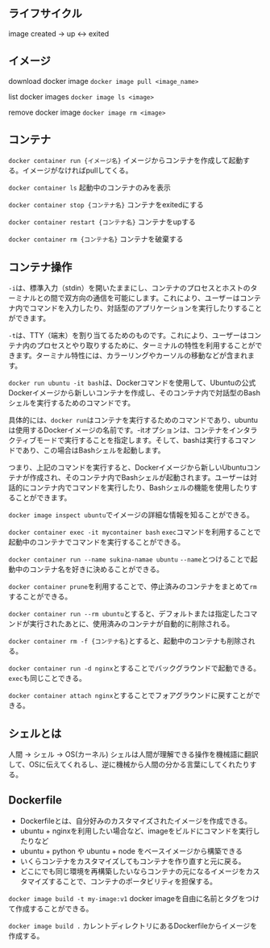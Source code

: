 ## ライフサイクル
image
created -> up <-> exited

## イメージ
download docker image 
`docker image pull <image_name>`

list docker images
`docker image ls <image>`

remove docker image
`docker image rm <image>`

## コンテナ
`docker container run {イメージ名}`
イメージからコンテナを作成して起動する。イメージがなければpullしてくる。

`docker container ls`
起動中のコンテナのみを表示

`docker container stop {コンテナ名}`
コンテナをexitedにする

`docker container restart {コンテナ名}`
コンテナをupする

`docker container rm {コンテナ名}`
コンテナを破棄する

## コンテナ操作

`-i`は、標準入力（stdin）を開いたままにし、コンテナのプロセスとホストのターミナルとの間で双方向の通信を可能にします。これにより、ユーザーはコンテナ内でコマンドを入力したり、対話型のアプリケーションを実行したりすることができます。

`-t`は、TTY（端末）を割り当てるためのものです。これにより、ユーザーはコンテナ内のプロセスとやり取りするために、ターミナルの特性を利用することができます。ターミナル特性には、カラーリングやカーソルの移動などが含まれます。

`docker run ubuntu -it bash`は、Dockerコマンドを使用して、Ubuntuの公式Dockerイメージから新しいコンテナを作成し、そのコンテナ内で対話型のBashシェルを実行するためのコマンドです。

具体的には、`docker run`はコンテナを実行するためのコマンドであり、ubuntuは使用するDockerイメージの名前です。-itオプションは、コンテナをインタラクティブモードで実行することを指定します。そして、bashは実行するコマンドであり、この場合はBashシェルを起動します。

つまり、上記のコマンドを実行すると、Dockerイメージから新しいUbuntuコンテナが作成され、そのコンテナ内でBashシェルが起動されます。ユーザーは対話的にコンテナ内でコマンドを実行したり、Bashシェルの機能を使用したりすることができます。

`docker image inspect ubuntu`でイメージの詳細な情報を知ることができる。

`docker container exec -it mycontainer bash`
`exec`コマンドを利用することで起動中のコンテナでコマンドを実行することができる。

`docker container run --name sukina-namae ubuntu`
`--name`とつけることで起動中のコンテナ名を好きに決めることができる。

`docker container prune`を利用することで、停止済みのコンテナをまとめて`rm`することができる。

`docker container run --rm ubuntu`とすると、デフォルトまたは指定したコマンドが実行されたあとに、使用済みのコンテナが自動的に削除される。

`docker container rm -f {コンテナ名}`とすると、起動中のコンテナも削除される。

`docker container run -d nginx`とすることでバックグラウンドで起動できる。`exec`も同じことできる。

`docker container attach nginx`とすることでフォアグラウンドに戻すことができる。

## シェルとは
人間 -> シェル -> OS(カーネル)
シェルは人間が理解できる操作を機械語に翻訳して、OSに伝えてくれるし、逆に機械から人間の分かる言葉にしてくれたりする。

## Dockerfile

- Dockerfileとは、自分好みのカスタマイズされたイメージを作成できる。
- ubuntu + nginxを利用したい場合など、imageをビルドにコマンドを実行したりなど
- ubuntu + python や ubuntu + node をベースイメージから構築できる
- いくらコンテナをカスタマイズしてもコンテナを作り直すと元に戻る。
- どこにでも同じ環境を再構築したいならコンテナの元になるイメージをカスタマイズすることで、コンテナのポータビリティを担保する。

`docker image build -t my-image:v1`
docker imageを自由に名前とタグをつけて作成することができる。

`docker image build .`
カレントディレクトリにあるDockerfileからイメージを作成する。

